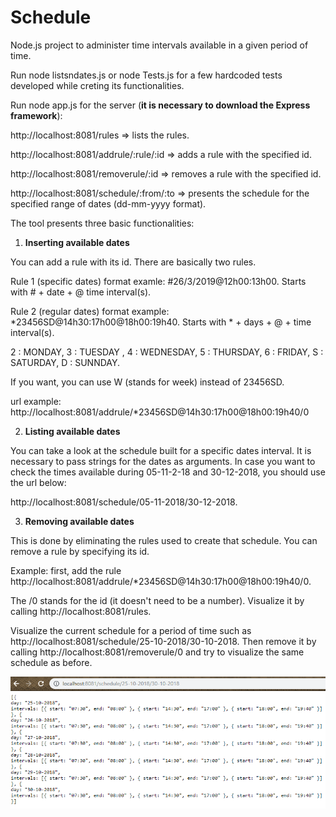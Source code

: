 # Schedule
Node.js project to administer time intervals available in a given period of time.

Run node listsndates.js or node Tests.js for a few hardcoded tests developed while creting its functionalities.

Run node app.js for the server (**it is necessary to download the Express framework**):

http://localhost:8081/rules => lists the rules.

http://localhost:8081/addrule/:rule/:id => adds a rule with the specified id.

http://localhost:8081/removerule/:id => removes a rule with the specified id.

http://localhost:8081/schedule/:from/:to => presents the schedule for the specified range of dates (dd-mm-yyyy format).


The tool presents three basic functionalities:

1. **Inserting available dates**

  You can add a rule with its id. There are basically two rules.

  Rule 1 (specific dates) format examle: #26/3/2019@12h00:13h00. Starts with # +  date + @ time interval(s).

  Rule 2 (regular dates) format example: *23456SD@14h30:17h00@18h00:19h40. Starts with * + days + @ + time interval(s).

  2 : MONDAY, 3 :  TUESDAY , 4 : WEDNESDAY, 5 : THURSDAY, 6 : FRIDAY, S : SATURDAY, D : SUNNDAY.

  If you want, you can use W (stands for week) instead of 23456SD.

  url example: http://localhost:8081/addrule/*23456SD@14h30:17h00@18h00:19h40/0
 

2. **Listing available dates**

  You can take a look at the schedule built for a specific dates interval. It is necessary to pass strings for the dates as arguments. In case you want to check the times available during 05-11-2-18 and 30-12-2018, you should use the url below:
  
  http://localhost:8081/schedule/05-11-2018/30-12-2018.


3. **Removing available dates**

  This is done by eliminating the rules used to create that schedule. You can remove a rule by specifying its id. 

  Example: first, add the rule http://localhost:8081/addrule/*23456SD@14h30:17h00@18h00:19h40/0. 

  The /0 stands for the id (it doesn't need to be a number). Visualize it by calling http://localhost:8081/rules. 

  Visualize the current schedule for a period of time such as http://localhost:8081/schedule/25-10-2018/30-10-2018. Then remove it by calling http://localhost:8081/removerule/0 and try to visualize the same schedule as before.

![alt tag](https://github.com/netolcc06/Schedule/blob/master/newscheduleOutput.png)



